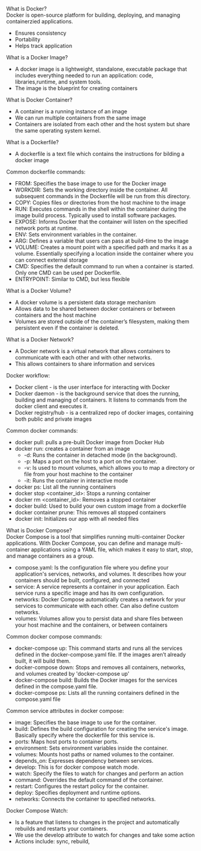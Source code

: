 What is Docker? <br>
Docker is open-source platform for building, deploying, and managing containerzied applications.
- Ensures consistency
- Portability
- Helps track application 

What is a Docker Image?
- A docker image is a lightweight, standalone, executable package that includes everything needed to run an application: code, libraries,runtime, and system tools.
- The image is the blueprint for creating containers

What is Docker Container?
- A container is a running instance of an image
- We can run multiple containers from the same image
- Containers are isolated from each other and the host system but share the same operating system kernel.

What is a Dockerfile?
- A dockerfile is a text file which contains the instructions for bilding a docker image

Common dockerfile commands:
- FROM: Specifies the base image to use for the Docker image
- WORKDIR: Sets the working directory inside the container. All subsequent commands in the Dockerfile will be run from this directory.
- COPY: Copies files or directories from the host machine to the image
- RUN: Executes commands in the shell within the container during the image build process. Typically used to install software packages.
- EXPOSE: Informs Docker that the container will listen on the specified network ports at runtime.
- ENV: Sets environment variables in the container.
- ARG: Defines a variable that users can pass at build-time to the image 
- VOLUME: Creates a mount point with a specified path and marks it as a volume. Essentially specifying a location inside the container where you can connect external storage
- CMD: Specifies the default command to run when a container is started. Only one CMD can be used per Dockerfile.
- ENTRYPOINT: Similar to CMD, but less flexible

What is a Docker Volume?
- A docker volume is a persistent data storage mechanism
- Allows data to be shared between docker containers or between containers and the host machine
- Volumes are stored outside of the container’s filesystem, making them persistent even if the container is deleted.

What is a Docker Network?
- A Docker network is a virtual network that allows containers to communicate with each other and with other networks.
- This allows containers to share information and services 

Docker workflow:
- Docker client - is the user interface for interacting with Docker
- Docker daemon - is the background service that does the running, building and managing of containers. It listens to commands from the docker client and executes it.
- Docker registry/hub - is a centralized repo of docker images, containing both public and private images

Common docker commands:
- docker pull: pulls a pre-built Docker image from Docker Hub
- docker run: creates a container from an image
  - -d: Runs the container in detached mode (in the background).
  - -p: Maps a port on the host to a port on the container.
  - -v: Is used to mount volumes, which allows you to map a directory or file from your host machine to the container
  - -it: Runs the container in interactive mode
- docker ps: List all the running containers
- docker stop <container_id>: Stops a running container
- docker rm <container_id>: Removes a stopped container
- docker build: Used to build your own custom image from a dockerfile
- docker container prune: This removes all stopped containers
- docker init: Initializes our app with all needed files

What is Docker Compose? <br>
Docker Compose is a tool that simplifies running multi-container Docker applications. With Docker Compose, you can define and manage multi-container applications using a YAML file, which makes it easy to start, stop, and manage containers as a group.
- compose.yaml: Is the configuration file where you define your application's services, networks, and volumes. It describes how your containers should be built, configured, and connected
- service: A service represents a container in your application. Each service runs a specific image and has its own configuration.
- networks: Docker Compose automatically creates a network for your services to communicate with each other. Can also define custom networks.
- volumes: Volumes allow you to persist data and share files between your host machine and the containers, or between containers

Common docker compose commands:
- docker-compose up: This command starts and runs all the services defined in the docker-compose.yaml file. If the images aren’t already built, it will build them.
- docker-compose down: Stops and removes all containers, networks, and volumes created by 'docker-compose up'
- docker-compose build: Builds the Docker images for the services defined in the compose.yaml file.
- docker-compose ps: Lists all the running containers defined in the compose.yaml file

Common service attributes in docker compose:
- image: Specifies the base image to use for the container.
- build: Defines the build configuration for creating the service's image. Basically specify where the dockerfile for this service is.
- ports: Maps host ports to container ports.
- environment: Sets environment variables inside the container.
- volumes: Mounts host paths or named volumes to the container.
- depends_on: Expresses dependency between services.
- develop: This is for docker compose watch mode.
- watch: Specify the files to watch for changes and perform an action
- command: Overrides the default command of the container.
- restart: Configures the restart policy for the container.
- deploy: Specifies deployment and runtime options.
- networks: Connects the container to specified networks.

Docker Compose Watch:
- Is a feature that listens to changes in the project and automatically rebuilds and restarts your containers. 
- We use the develop attribute to watch for changes and take some action
- Actions include: sync, rebuild, 
